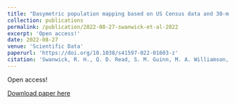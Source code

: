 ```yaml
---
title: "Dasymetric population mapping based on US Census data and 30-m gridded estimates of impervious surface"
collection: publications
permalink: /publication/2022-08-27-swanwick-et-al-2022
excerpt: 'Open access!'
date: 2022-08-27
venue: 'Scientific Data'
paperurl: 'https://doi.org/10.1038/s41597-022-01603-z'
citation: 'Swanwick, R. H., Q. D. Read, S. M. Guinn, M. A. Williamson, K. L. Hondula, and A. J. Elmore. 2022. Dasymetric population mapping based on US Census data and 30-m gridded estimates of impervious surface. Scientific Data 9:523. DOI: 10.1038/s41597-022-01603-z.'
---
```

Open access!

[Download paper here](https://doi.org/10.1038/s41597-022-01603-z)
